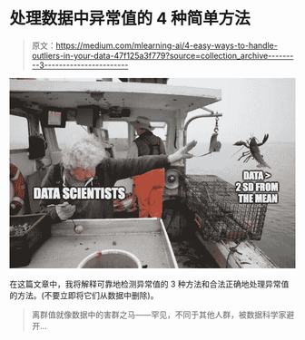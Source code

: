 # 处理数据中异常值的 4 种简单方法

> 原文：<https://medium.com/mlearning-ai/4-easy-ways-to-handle-outliers-in-your-data-47f125a3f779?source=collection_archive---------3----------------------->

![](img/0aa786703b703d7b043e283046c5d838.png)

在这篇文章中，我将解释可靠地检测异常值的 3 种方法和合法正确地处理异常值的方法。(不要立即将它们从数据中删除)。

> 离群值就像数据中的害群之马——罕见，不同于其他人群，被数据科学家避开…